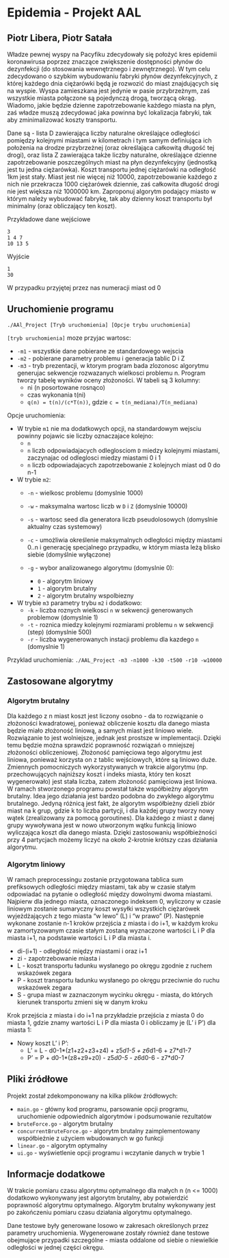 # Epidemia - Projekt AAL
## Piotr Libera, Piotr Satała

Władze pewnej wyspy na Pacyfiku zdecydowały się położyć kres epidemii koronawirusa poprzez znaczące zwiększenie dostępności płynów do dezynfekcji (do stosowania wewnętrznego i zewnętrznego). W tym celu zdecydowano o szybkim wybudowaniu fabryki płynów dezynfekcyjnych,
z której każdego dnia ciężarówki będą je rozwozić do miast znajdujących się na wyspie. Wyspa zamieszkana jest jedynie w pasie przybrzeżnym, zaś wszystkie miasta połączone są pojedynczą drogą, tworzącą okrąg. Wiadomo, jakie będzie dzienne zapotrzebowanie każdego
miasta na płyn, zaś władze muszą zdecydować jaka powinna być lokalizacja fabryki, tak aby zminimalizować koszty transportu.

Dane są - lista D zawierająca liczby naturalne określające odległości pomiędzy kolejnymi miastami w kilometrach i tym samym definiująca ich położenia na drodze przybrzeżnej (oraz określająca całkowitą długość tej drogi), oraz lista Z zawierająca także liczby naturalne,
określające dzienne zapotrzebowanie poszczególnych miast na płyn dezynfekcyjny (jednostką jest tu jedna ciężarówka). Koszt transportu jednej ciężarówki na odległość 1km jest stały. Miast jest nie więcej niż 10000, zapotrzebowanie każdego z nich nie przekracza
1000 ciężarówek dziennie, zaś całkowita długość drogi nie jest większa niż 1000000 km. Zaproponuj algorytm podający miasto w którym należy wybudować fabrykę, tak aby dzienny koszt transportu był minimalny (oraz obliczający ten koszt).

Przykładowe dane wejściowe
```
3
1 4 7
10 13 5
```
Wyjście
```
1
30
```
W przypadku przyjętej przez nas numeracji miast od 0


## Uruchomienie programu
`./AAl_Project [Tryb uruchomienia] [Opcje trybu uruchomienia]`

`[tryb uruchomienia]` moze przyjac wartosc:
- `-m1` - wszystkie dane pobierane ze standardowego wejscia
- `-m2` - pobierane parametry problemu i generacja tablic D i Z
- `-m3` - tryb prezentacji, w ktorym program bada zlozonosc algorytmu generujac sekwencje rozwazanych wielkosci problemu n. Program tworzy tabelę wyników oceny złożoności. W tabeli są 3 kolumny:
    - ni (n posortowane rosnąco)
    - czas wykonania t(ni)
    - `q(n) = t(n)/(c*T(n))`, gdzie `c = t(n_mediana)/T(n_mediana)`

Opcje uruchomienia:
- W trybie `m1` nie ma dodatkowych opcji, na standardowym wejsciu powinny pojawic sie liczby oznaczajace kolejno:
	- `n`
	- `n` liczb odpowiadajacych odleglosciom `D` miedzy kolejnymi miastami, zaczynajac od odleglosci miedzy miastami 0 i 1
	- `n` liczb odpowiadajacych zapotrzebowanie `Z` kolejnych miast od 0 do n-1
- W trybie `m2`:
	- `-n` - wielkosc problemu (domyslnie 1000)
	- `-w` - maksymalna wartosc liczb w `D` i `Z` (domyslnie 10000)
	- `-s` - wartosc seed dla generatora liczb pseudolosowych (domyslnie aktualny czas systemowy)
    - `-c` - umożliwia określenie maksymalnych odległości między miastami 0..n i generację specjalnego przypadku, w którym miasta leżą blisko siebie (domyślnie wyłączone)

	- `-g` - wybor analizowanego algorytmu (domyslnie 0):
		- `0` - algorytm liniowy
		- `1` - algorytm brutalny
		- `2` - algorytm brutalny wspolbiezny
- W trybie `m3` parametry trybu `m2` i dodatkowo:
	- `-k` - liczba roznych wielkosci `n` w sekwencji generowanych problemow (domyslnie 1)
	- `-t` - roznica miedzy kolejnymi rozmiarami problemu `n` w sekwencji (step) (domyslnie 500)
	- `-r` - liczba wygenerowanych instacji problemu dla kazdego `n` (domyslnie 1)

Przyklad uruchomienia: `./AAL_Project -m3 -n1000 -k30 -t500 -r10 -w10000`

## Zastosowane algorytmy
### Algorytm brutalny
Dla każdego z n miast koszt jest liczony osobno - da to rozwiązanie o złożoności kwadratowej, ponieważ obliczenie kosztu dla danego miasta będzie miało złożoność liniową, a samych miast jest liniowo wiele. Rozwiązanie to jest wolniejsze, jednak jest prostsze w implementacji. Dzięki temu będzie można sprawdzić poprawność rozwiązań o mniejszej złożoności obliczeniowej. Złożoność pamięciowa tego algorytmu jest liniowa, ponieważ korzysta on z tablic wejściowych, które są liniowo duże. Zmiennych pomocniczych wykorzystywanych w trakcie algorytmu (np. przechowujących najniższy koszt i indeks miasta, który ten koszt wygenerowało) jest stała liczba, zatem złożoność pamięciowa jest liniowa.
W ramach stworzonego programu powstał także współbieżny algorytm brutalny. Idea jego działania jest bardzo podobna do zwykłego algorytmu brutalnego. Jedyną różnicą jest fakt, że algorytm współbieżny dzieli zbiór miast na k grup, gdzie k to liczba partycji, i dla każdej grupy tworzy nowy wątek (zrealizowany za pomocą goroutines). Dla każdego z miast z danej grupy wywoływana jest w nowo utworzonym wątku funkcją liniowo wyliczająca koszt dla danego miasta. Dzięki zastosowaniu współbieżności przy 4 partycjach możemy liczyć na około 2-krotnie krótszy czas działania algorytmu.

### Algorytm liniowy
W ramach preprocessingu zostanie przygotowana tablica sum prefiksowych odległości między miastami, tak aby w czasie stałym odpowiadać na pytanie o odległość między dowolnymi dwoma miastami. Najpierw dla jednego miasta, oznaczonego indeksem 0, wyliczony w czasie liniowym zostanie sumaryczny koszt wysyłki wszystkich ciężarówek wyjeżdżających z tego miasta “w lewo” (L) i “w prawo” (P). Następnie wykonane zostanie n-1 kroków przejścia z miasta i do i+1, w każdym kroku w zamortyzowanym czasie stałym zostaną wyznaczone wartości L i P dla miasta i+1, na podstawie wartości L i P dla miasta i.
- di-(i+1) - odległość między miastami i oraz i+1
- zi - zapotrzebowanie miasta i
- L - koszt transportu ładunku wysłanego po okręgu zgodnie z ruchem wskazówek zegara
- P - koszt transportu ładunku wysłanego po okręgu przeciwnie do ruchu wskazówek zegara
- S - grupa miast w zaznaczonym wycinku okręgu - miasta, do których kierunek transportu zmieni się w danym kroku


Krok przejścia z miasta i do i+1 na przykładzie przejścia z miasta 0 do miasta 1, gdzie znamy wartości L i P dla miasta 0 i obliczamy je (L’ i P’) dla miasta 1:
- Nowy koszt L’ i P’:
    - L’ = L - d0-1*(z1+z2+z3+z4) + z5*d1-5 + z6*d1-6 + z7*d1-7
    - P’ = P + d0-1*(z8+z9+z0) - z5*d0-5 - z6*d0-6 - z7*d0-7

## Pliki źródłowe
Projekt został zdekomponowany na kilka plików źródłowych:
- `main.go` - główny kod programu, parsowanie opcji programu, uruchomienie odpowiednich algorytmów i podsumowanie rezultatów
- `bruteForce.go` - algorytm brutalny
- `concurrentBruteForce.go` - algorytm brutalny zaimplementowany współbieżnie z użyciem wbudowanych w go funkcji
- `linear.go` - algorytm optymalny
- `ui.go` - wyświetlenie opcji programu i wczytanie danych w trybie 1


## Informacje dodatkowe
W trakcie pomiaru czasu algorytmu optymalnego dla małych n (n <= 1000) dodatkowo wykonywany jest algorytm brutalny, aby potwierdzić poprawność algorytmu optymalnego. Algorytm brutalny wykonywany jest po zakończeniu pomiaru czasu działania algorytmu optymalnego.

Dane testowe były generowane losowo w zakresach określonych przez parametry uruchomienia. Wygenerowane zostały również dane testowe obejmujące przypadki szczególne - miasta oddalone od siebie o niewielkie odległości w jednej części okręgu.